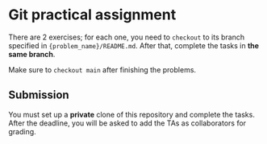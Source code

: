 # Git practical assignment

There are 2 exercises; for each one, you need to `checkout` to its branch specified in `{problem_name}/README.md`. After that, complete the tasks in **the same branch**.

Make sure to `checkout main` after finishing the problems.
## Submission
You must set up a **private** clone of this repository and complete the tasks. After the deadline, you will be asked to add the TAs as collaborators for grading. 

